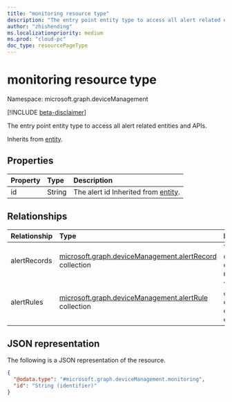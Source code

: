 ```yaml
---
title: "monitoring resource type"
description: "The entry point entity type to access all alert related entities and APIs."
author: "zhishending"
ms.localizationpriority: medium
ms.prod: "cloud-pc"
doc_type: resourcePageType
---
```


# monitoring resource type

Namespace: microsoft.graph.deviceManagement

[!INCLUDE [beta-disclaimer](../../includes/beta-disclaimer.md)]

The entry point entity type to access all alert related entities and APIs.

Inherits from [entity](../resources/entity.md).

## Properties
|Property|Type|Description|
|:---|:---|:---|
|id|String|The alert id Inherited from [entity](../resources/entity.md).|

## Relationships
|Relationship|Type|Description|
|:---|:---|:---|
|alertRecords|[microsoft.graph.deviceManagement.alertRecord](../resources/devicemanagement-alertrecord.md) collection|The collection of alert rules.|
|alertRules|[microsoft.graph.deviceManagement.alertRule](../resources/devicemanagement-alertrule.md) collection|The collection of records of alert events.|

## JSON representation
The following is a JSON representation of the resource.
<!-- {
  "blockType": "resource",
  "keyProperty": "id",
  "@odata.type": "microsoft.graph.deviceManagement.monitoring",
  "baseType": "microsoft.graph.entity",
  "openType": false
}
-->
``` json
{
  "@odata.type": "#microsoft.graph.deviceManagement.monitoring",
  "id": "String (identifier)"
}
```
